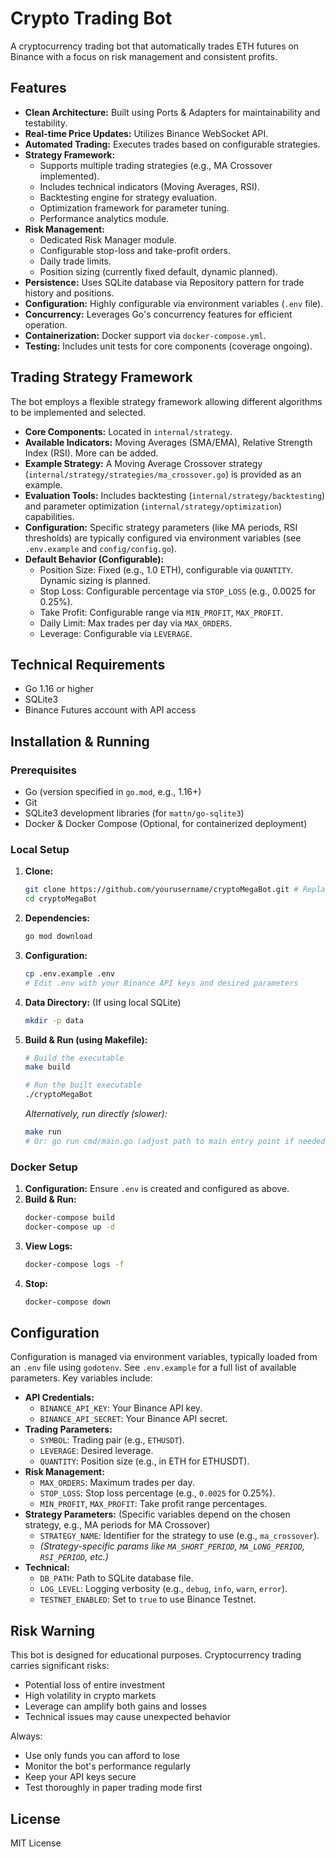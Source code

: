 # Crypto Trading Bot

A cryptocurrency trading bot that automatically trades ETH futures on Binance with a focus on risk management and consistent profits.

## Features

- **Clean Architecture:** Built using Ports & Adapters for maintainability and testability.
- **Real-time Price Updates:** Utilizes Binance WebSocket API.
- **Automated Trading:** Executes trades based on configurable strategies.
- **Strategy Framework:**
    - Supports multiple trading strategies (e.g., MA Crossover implemented).
    - Includes technical indicators (Moving Averages, RSI).
    - Backtesting engine for strategy evaluation.
    - Optimization framework for parameter tuning.
    - Performance analytics module.
- **Risk Management:**
    - Dedicated Risk Manager module.
    - Configurable stop-loss and take-profit orders.
    - Daily trade limits.
    - Position sizing (currently fixed default, dynamic planned).
- **Persistence:** Uses SQLite database via Repository pattern for trade history and positions.
- **Configuration:** Highly configurable via environment variables (`.env` file).
- **Concurrency:** Leverages Go's concurrency features for efficient operation.
- **Containerization:** Docker support via `docker-compose.yml`.
- **Testing:** Includes unit tests for core components (coverage ongoing).

## Trading Strategy Framework

The bot employs a flexible strategy framework allowing different algorithms to be implemented and selected.

- **Core Components:** Located in `internal/strategy`.
- **Available Indicators:** Moving Averages (SMA/EMA), Relative Strength Index (RSI). More can be added.
- **Example Strategy:** A Moving Average Crossover strategy (`internal/strategy/strategies/ma_crossover.go`) is provided as an example.
- **Evaluation Tools:** Includes backtesting (`internal/strategy/backtesting`) and parameter optimization (`internal/strategy/optimization`) capabilities.
- **Configuration:** Specific strategy parameters (like MA periods, RSI thresholds) are typically configured via environment variables (see `.env.example` and `config/config.go`).
- **Default Behavior (Configurable):**
    - Position Size: Fixed (e.g., 1.0 ETH), configurable via `QUANTITY`. Dynamic sizing is planned.
    - Stop Loss: Configurable percentage via `STOP_LOSS` (e.g., 0.0025 for 0.25%).
    - Take Profit: Configurable range via `MIN_PROFIT`, `MAX_PROFIT`.
    - Daily Limit: Max trades per day via `MAX_ORDERS`.
    - Leverage: Configurable via `LEVERAGE`.

## Technical Requirements

- Go 1.16 or higher
- SQLite3
- Binance Futures account with API access

## Installation & Running

### Prerequisites
- Go (version specified in `go.mod`, e.g., 1.16+)
- Git
- SQLite3 development libraries (for `mattn/go-sqlite3`)
- Docker & Docker Compose (Optional, for containerized deployment)

### Local Setup

1.  **Clone:**
    ```bash
    git clone https://github.com/yourusername/cryptoMegaBot.git # Replace with actual repo URL
    cd cryptoMegaBot
    ```
2.  **Dependencies:**
    ```bash
    go mod download
    ```
3.  **Configuration:**
    ```bash
    cp .env.example .env
    # Edit .env with your Binance API keys and desired parameters
    ```
4.  **Data Directory:** (If using local SQLite)
    ```bash
    mkdir -p data
    ```
5.  **Build & Run (using Makefile):**
    ```bash
    # Build the executable
    make build

    # Run the built executable
    ./cryptoMegaBot
    ```
    *Alternatively, run directly (slower):*
    ```bash
    make run
    # Or: go run cmd/main.go (adjust path to main entry point if needed)
    ```

### Docker Setup

1.  **Configuration:** Ensure `.env` is created and configured as above.
2.  **Build & Run:**
    ```bash
    docker-compose build
    docker-compose up -d
    ```
3.  **View Logs:**
    ```bash
    docker-compose logs -f
    ```
4.  **Stop:**
    ```bash
    docker-compose down
    ```

## Configuration

Configuration is managed via environment variables, typically loaded from an `.env` file using `godotenv`. See `.env.example` for a full list of available parameters. Key variables include:

- **API Credentials:**
    - `BINANCE_API_KEY`: Your Binance API key.
    - `BINANCE_API_SECRET`: Your Binance API secret.
- **Trading Parameters:**
    - `SYMBOL`: Trading pair (e.g., `ETHUSDT`).
    - `LEVERAGE`: Desired leverage.
    - `QUANTITY`: Position size (e.g., in ETH for ETHUSDT).
- **Risk Management:**
    - `MAX_ORDERS`: Maximum trades per day.
    - `STOP_LOSS`: Stop loss percentage (e.g., `0.0025` for 0.25%).
    - `MIN_PROFIT`, `MAX_PROFIT`: Take profit range percentages.
- **Strategy Parameters:** (Specific variables depend on the chosen strategy, e.g., MA periods for MA Crossover)
    - `STRATEGY_NAME`: Identifier for the strategy to use (e.g., `ma_crossover`).
    - *(Strategy-specific params like `MA_SHORT_PERIOD`, `MA_LONG_PERIOD`, `RSI_PERIOD`, etc.)*
- **Technical:**
    - `DB_PATH`: Path to SQLite database file.
    - `LOG_LEVEL`: Logging verbosity (e.g., `debug`, `info`, `warn`, `error`).
    - `TESTNET_ENABLED`: Set to `true` to use Binance Testnet.

## Risk Warning

This bot is designed for educational purposes. Cryptocurrency trading carries significant risks:

- Potential loss of entire investment
- High volatility in crypto markets
- Leverage can amplify both gains and losses
- Technical issues may cause unexpected behavior

Always:
- Use only funds you can afford to lose
- Monitor the bot's performance regularly
- Keep your API keys secure
- Test thoroughly in paper trading mode first

## License

MIT License

